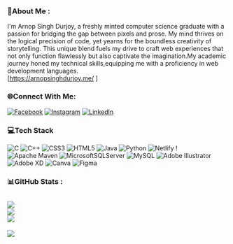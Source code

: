 ### 💫About Me :
I'm Arnop Singh Durjoy, a freshly minted computer science graduate with a passion for bridging the gap between pixels and prose. My mind thrives on the logical precision of code, yet yearns for the boundless creativity of storytelling. This unique blend fuels my drive to craft web experiences that not only function flawlessly but also captivate the imagination.My academic journey honed my technical skills,equipping me with a proficiency in web development languages.  
[https://arnopsinghdurjoy.me/ ]

### 🌐Connect With Me:
[![Facebook](https://img.shields.io/badge/Facebook-%231877F2.svg?logo=Facebook&logoColor=white)](https://www.facebook.com/ArnopSinghAronno/) [![Instagram](https://img.shields.io/badge/Instagram-%23E4405F.svg?logo=Instagram&logoColor=white)](https://www.instagram.com/a_s_godse/) [![LinkedIn](https://img.shields.io/badge/LinkedIn-%230077B5.svg?logo=linkedin&logoColor=white)](https://www.linkedin.com/in/arnopsingharonno-464194213/)

### 💻Tech Stack
![C](https://img.shields.io/badge/c-%2300599C.svg?style=flat&logo=c&logoColor=white) ![C++](https://img.shields.io/badge/c++-%2300599C.svg?style=flat&logo=c%2B%2B&logoColor=white) ![CSS3](https://img.shields.io/badge/css3-%231572B6.svg?style=flat&logo=css3&logoColor=white) ![HTML5](https://img.shields.io/badge/html5-%23E34F26.svg?style=flat&logo=html5&logoColor=white) ![Java](https://img.shields.io/badge/java-%23ED8B00.svg?style=flat&logo=java&logoColor=white) ![Python](https://img.shields.io/badge/python-3670A0?style=flat&logo=python&logoColor=ffdd54) ![Netlify](https://img.shields.io/badge/netlify-%23000000.svg?style=flat&logo=netlify&logoColor=#00C7B7) !   ![Apache Maven](https://img.shields.io/badge/Apache%20Maven-C71A36?style=flat&logo=Apache%20Maven&logoColor=white) ![MicrosoftSQLServer](https://img.shields.io/badge/Microsoft%20SQL%20Sever-CC2927?style=flat&logo=microsoft%20sql%20server&logoColor=white) ![MySQL](https://img.shields.io/badge/mysql-%2300f.svg?style=flat&logo=mysql&logoColor=white) ![Adobe Illustrator](https://img.shields.io/badge/adobeillustrator-%23FF9A00.svg?style=flat&logo=adobeillustrator&logoColor=white) 
![Adobe XD](https://img.shields.io/badge/Adobe%20XD-470137?style=flat&logo=Adobe%20XD&logoColor=#FF61F6) ![Canva](https://img.shields.io/badge/Canva-%2300C4CC.svg?style=flat&logo=Canva&logoColor=white) ![Figma](https://img.shields.io/badge/Figma-F24E1E?style=for-the-badge&logo=figma&logoColor=white)
### 📊GitHub Stats :
![](https://github-readme-stats.vercel.app/api?username=AronnoSinghDurjoy&theme=dark&hide_border=true&include_all_commits=false&count_private=false)<br/>
![](https://github-readme-streak-stats.herokuapp.com/?user=AronnoSinghDurjoy&theme=dark&hide_border=true)<br/>
![](https://github-readme-stats.vercel.app/api/top-langs/?username=AronnoSinghDurjoy&theme=dark&hide_border=true&include_all_commits=false&count_private=false&layout=compact)
---
[![](https://visitcount.itsvg.in/api?id=AronnoSinghDurjoy&icon=0&color=0)](https://visitcount.itsvg.in)
